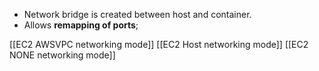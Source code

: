 - Network bridge is created between host and container.
- Allows **remapping of ports**;

[[EC2 AWSVPC networking mode]]
[[EC2 Host networking mode]]
[[EC2 NONE networking mode]]